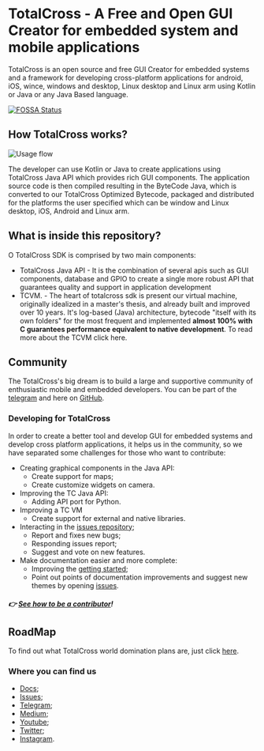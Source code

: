 # TotalCross - A Free and Open GUI Creator for embedded system and mobile applications

TotalCross is an open source and free GUI Creator for embedded systems and a framework for developing cross-platform applications for android, iOS, wince, windows and desktop, Linux desktop and Linux arm using Kotlin or Java or any Java Based language.

[![FOSSA Status](https://app.fossa.com/api/projects/git%2Bgithub.com%2FTotalCross%2Ftotalcross.svg?type=shield)](https://app.fossa.com/projects/git%2Bgithub.com%2FTotalCross%2Ftotalcross?ref=badge_shield)

## How TotalCross works?
![Usage flow](https://i.imgur.com/Df3NGui.png)

The developer can use Kotlin or Java to create applications using TotalCross Java API which provides rich GUI components.  The application source code is then compiled resulting in the ByteCode Java, which is converted to our TotalCross Optimized Bytecode, packaged and distributed for the platforms the user specified which can be window and Linux desktop, iOS, Android and Linux arm.

## What is inside this repository?
O TotalCross SDK is comprised by two main components:

* TotalCross Java API -  It is the combination of several apis such as GUI components, database and GPIO to create a single more robust API that guarantees quality and support in application development
* TCVM. - The heart of totalcross sdk is present our virtual machine, originally idealized in a master's thesis, and already built and improved over 10 years. It's log-based (Java) architecture, bytecode "itself with its own folders" for the most frequent and implemented **almost 100% with C guarantees performance equivalent to native development**. To read more about the TCVM click here.

## Community
The TotalCross's big dream is to build a large and supportive community of enthusiastic mobile and embedded developers. You can be part of the [telegram](https://t.me/totalcrosscommunity) and here on [GitHub](https://github.com/totalcross/totalcross).
### Developing for TotalCross

In order to create a better tool and develop GUI for embedded systems and develop cross platform applications, it helps us in the community, so we have separated some challenges for those who want to contribute:

* Creating graphical components in the Java API:
    * Create support for maps;
    * Create customize widgets on camera.
* Improving the TC Java API:
    * Adding API port for Python.
* Improving a TC VM 
    * Create support for external and native libraries.
* Interacting in the [issues repository](https://github.com/TotalCross/totalcross/issues);
    * Report and fixes new bugs;
    * Responding issues report;
    * Suggest and vote on new features.
* Make documentation easier and more complete:
    * Improving the [getting started](https://learn.totalcross.com/get-started/);
    * Point out points of documentation improvements and suggest new themes by opening [issues](https://github.com/TotalCross/totalcross/issues).

##### 👉 [See how to be a contributor](CONTRIBUTING.md)!

## RoadMap
To find out what TotalCross world domination plans are, just click [here](https://learn.totalcross.com/roadmap).

### Where you can find us
* [Docs](learn.totalcross.com);
* [Issues](gitlab.com/totalcross/totalcross/issues);
* [Telegram](https://t.me/totalcrosscommunity);
* [Medium](https://medium.com/totalcross-community/about);
* [Youtube](https://www.youtube.com/channel/UCSXUBRBC4Ec3_o9R7-3XX-w);
* [Twitter](https://twitter.com/TotalCross);
* [Instagram](https://www.instagram.com/totalcross/).